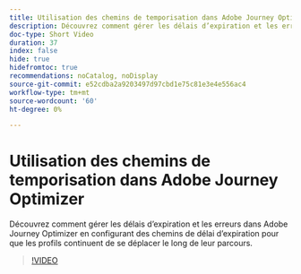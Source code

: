 ```yaml
---
title: Utilisation des chemins de temporisation dans Adobe Journey Optimizer
description: Découvrez comment gérer les délais d’expiration et les erreurs dans Adobe Journey Optimizer en configurant des chemins de délai d’expiration pour que les profils continuent de se déplacer le long de leur parcours.
doc-type: Short Video
duration: 37
index: false
hide: true
hidefromtoc: true
recommendations: noCatalog, noDisplay
source-git-commit: e52cdba2a9203497d97cbd1e75c81e3e4e556ac4
workflow-type: tm+mt
source-wordcount: '60'
ht-degree: 0%

---
```



# Utilisation des chemins de temporisation dans Adobe Journey Optimizer

Découvrez comment gérer les délais d’expiration et les erreurs dans Adobe Journey Optimizer en configurant des chemins de délai d’expiration pour que les profils continuent de se déplacer le long de leur parcours.

<!-- 62_S522_3442522_36_using-timeout-paths-in-adobe-journey-optimizer -->
>[!VIDEO](https://video.tv.adobe.com/v/3460468/?learn=on&enablevpops=true&captions=fre_fr)
